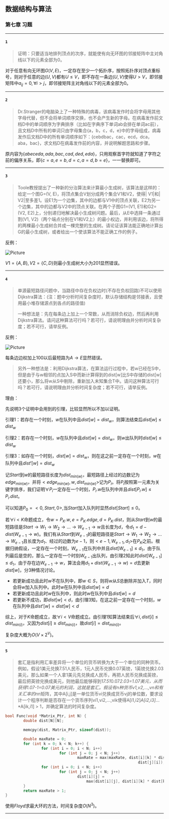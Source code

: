 ## 数据结构与算法
### 第七章 习题
***
#### `1`
> 证明：只要适当地排列顶点的次序，就能使有向无环图的邻接矩阵中主对角线以下的元素全部为0。

对于任意有向无环图$G(V,E)$，一定存在至少一个拓扑序，按照拓扑序对顶点重标号，则对于任意的边$(U,V)$都有$U\le V$，即不存在一条边$(U,V)$使得$U>V$，即邻接矩阵中$a_{ij}=0,\forall i>j$，即邻接矩阵主对角线以下的元素全部为$0$。
***
#### `2`
> Dr.Stranger的电脑染上了一种特殊的病毒，该病毒发作时会将字母用其他字母代替，但不会将单词顺序交换，也不会产生新的字母。在病毒发作前文档D中的单词顺序为字典排序（比如在字典序下单词ab会排在单词ac前），且文档D中所有的单词只由字母集合{a，b，c，d，e}中的字母组成，病毒发作后文档D中的所有单词顺序如下：{cebdbac，cac，ecd，dca，aba，bac}，求文档D在病毒发作前的内容，并说明解题思路和步骤。

原内容为$\{ abeceda,ada,bac,cad,ded,eda\}$，只用观察首字符就知道了字符之前的偏序关系，即$\{ c=a,e=b,d=c,a=d,b=e\}$，一一替换即可。
***
#### `3`
> Toole教授提出了一种新的分治算法来计算最小生成树，该算法是这样的：给定一个图G=(V, E)，将顶点集合V划分成两个集合V1和V2，使得| V1|和| V2|至多差1。设E1为一个边集，其中的边都与V1中的顶点关联，E2为另一个边集，其中的边都与V2中的顶点关联。在两个子图G1=(V1, E1)和G2=(V2, E2)上，分别递归地解决最小生成树问题。最后，从E中选择一条通过割(V1, V2)（两个端点分别在V1和V2上）的最小权边，并利用该边，将所得的两棵最小生成树合并成一棵完整的生成树。请论证该算法能正确地计算出G的最小生成树，或者给出一个使该算法不能正确工作的例子。

反例：

![Picture](http://img2.ph.126.net/igA3yCBNM3jVDQK_k02R4w==/6632713734606502007.jpg)

$V1=\{ A,B\},V2=\{ C,D\}$则最小生成树大小为$201$显然错误。

***
#### `4`
> 单源最短路径问题中，当路径中存在负权边时(不存在负权回路)不可以使用Dijkstra算法：(注：题中分析时间复杂度时，默认存储结构是邻接表，且使用最小堆存储源点到各点的路径值)
> 
> 一种想法是：先在每条边上加上一个常数，从而消除负权边，然后再利用Dijkstra算法。请问这种算法可行吗？若可行，请说明理由并分析时间复杂度；若不可行，请举反例。

反例：

![Picture](http://img2.ph.126.net/YLTQlRRCPCtaLGhssbAr1A==/6632555404934700017.jpg)

每条边边权加上$100$以后最短路为$A\rightarrow E$显然错误。
> 另外一种想法是：利用Dijkstra算法，在算法运行过程中，若w已经在S中，但是由于与w相邻的点加入S中而新计算得到的dist[w]比S中存储的dist[w]还要小，那么将w从S中剔除，重新加入未知集合T中。请问这种算法可行吗？若可行，请说明理由并分析时间复杂度；若不可行，请举反例。

理由：

先说明$3$个证明中会用到的引理，比较显然所以不加以证明。

引理$1$：若存在一个时刻，$w$在队列中且$dist[w]=dist_w$，则算法结束后$dist[w]\le dist_w$

引理$2$：若存在一个时刻，$w$在队列中且$dist[w]=dist_w$，则$w$出队列时$dist[w]\le dist_w$

引理$3$：如存在一个时刻，$dist[w]=dist_w$，则在这之前一定存在一个时刻，$w$在队列中且$dist'[w]=dist_w$

记$Start$到$w$的最短路径长度为$dist_{min(w)}$，最短路径上经过的边数记为$edge_{min(w)}$，并将$<edge_{min(w)},w,dist_{min(w)}>$记为$P_i$。将$P_i$按照第一元素为关键字排序，我们证明$\forall P_i$一定存在一个时刻，$P_i.w$在队列中并且$dist[P_i.w]\le P_i.dist$。

可以知道$P_0=<0,Start,0>$,当$Start$加入队列时显然$dist[Start]\le 0$。

若$\forall i<K$命题成立，令$w=P_K.w,e=P_K.edge,d=P_K.dist$，则从$Start$到$w$的最短路径是$Start\rightarrow W_1\rightarrow W_2\rightarrow ...\rightarrow W_{e-1}\rightarrow w$且长度为$d$，令$d_1=d-dist(W_{e-1}\rightarrow w)$。我们有从$Start$到$W_{e-1}$的最短路径是$Start\rightarrow W_1\rightarrow W_2\rightarrow ...\rightarrow W_{e-1}$且长度为$d_1$、经过的边数为$e-1$，则$<e-1,W_{e-1},d_1>$在$P_K$之前。根据归纳假设，一定存在一个时刻，$W_{e-1}$在队列中并且$dist[W_{e-1}]\le d_1$，由于队列最后是空的，那么一定存在一个时刻$W_{e-1}$出队列，由引理$2$知此时$dist[W_{e-1}]\le d_1$，由于存在边$W_{e-1}\rightarrow w$，算法会用$d_1+dist(W_{e-1}\rightarrow w)=d$去更新$dist[w]$，分$3$种情况讨论。

* 若更新成功且此时$w$不在队列中，即$w\in S$，则将$w$从$S$总删除并加入$T$，同时会将$w$加入队列中。此时$w$在队列中且$dist[w]=d$
* 若更新成功且此时$w$在队列中，则此时$w$在队列中且$dist[w]=d$
* 若更新不成功，即$dist[w]<d$，由引理$3$知，在这之前一定存在一个时刻，$w$在队列中且$dist'[w]=dist[w]<d$

综上，对于$K$命题成立，故$\forall i<V$命题成立。由引理$1$知算法结束后$\forall i,dist[i]\le dist_{min(i)}$，又因为$dist[i]\ge dist_{min(i)}$，故$dist[i]=dist_{min(i)}$。

复杂度大概为$O(V\times 2^V)$。
***
#### `5`
> 套汇是指利用汇率差异将一个单位的货币转换为大于一个单位的同种货币。例如，假设1美元兑换7.51人民币，1元人民币兑换0.07英镑，1英镑兑换2.03美元，那么如果一个人拿1美元先兑换成人民币，再把人民币兑换成英镑，最后把英镑兑换成美元，则他最后能够得到1*7.51*0.07*2.03=1.07美元，从而获得1.07-1=0.07美元的利润，这就是套汇。假设有n种货币v1,v2,…,vn和有关汇率的n*n矩阵，其中A[i,j]是一单位货币vi兑换成货币vj的单位数，要求设计一个程序判断是否存在一个货币序列vi1,vi2,…,vik使得A[i1,i2]*A[i2,i3]*…*A[ik,i1] > 1，并确定算法的时间复杂度。

```C++
bool Func(void *Matrix_Ptr, int N) {
        double dist[N][N];

        memcpy(dist, Matrix_Ptr, sizeof(dist));

        double maxRate = 0;
        for (int k = 0; k < N; k++) {
                for (int i = 0; i < N; i++)
                        for (int j = 0; j < N; j++)
                                maxRate = max(maxRate, dist[i][k] * dist[k][j] *
                                                           dist[j][i]);
                for (int i = 0; i < N; i++)
                        for (int j = 0; j < N; j++)
                                dist[i][j] =
                                    max(dist[i][j], dist[i][k] * dist[k][j]);
        }
        return maxRate > 1;
}
```
使用$Floyd$求最大环的方法，时间复杂度$O(N^3)$。
***
